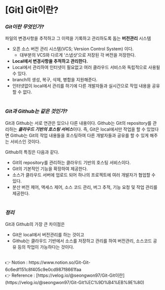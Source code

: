 # [Git] Git이란?

### *Git이란 무엇인가?*

파일의 변경사항을 추적하고 그 이력을 기록하고 관리하도록 돕는 **버전관리** 시스템

- 오픈 소스 버전 관리 시스템(VCS; Version Control System) 이다.
    - 대부분의 VCS와 다르게 ‘스냅샷’으로 저장된 각 버전을 저장한다.
- **Local에서 변경사항을 추적하고 관리한다.**
- Local에서 관리하여 인터넷이 필요없고 여러 클라우드 서비스와 독립적으로 사용될 수 있다.
- branch의 생성, 복구, 삭제, 병합을 지원해준다.
- 인터넷없이 local에서 관리를 하기에 다른 개발자들과 실시간으로 작업 내용을 공유할 수 없다.
<br><br>

### *Git과 Github는 같은 것인가?*

Git과 Github는 서로 연관은 있으나 다른 내용이다. 
Github는 Git의 repository를 관리하는 ***클라우드 기반의 호스팅 서비스***이다. 
즉, Git은 local에서만 작업을 할 수 있었다면 Github는 Git의 작업 내용들을 호스팅하여 다른 개발자들과 공유를 할 수 있게 해주는 서비스인 것이다.

Github의 특징은 다음과 같다.

- Git의 repository를 관리하는 클라우드 기반의 호스팅 서비스이다.
- Git의 기본적인 기능을 확장하여 제공한다.
- 소스가 클라우드 서버에 업로드 되어 하나의 프로젝트에 여러 개발자가 협업할 수 있다.
- 분산 버전 제어, 액세스 제어, 소스 코드 관리, 버그 추적, 기능 요청 및 작업 관리를 제공한다.
<br><br>

### *정리*

Git과 Github의 가장 큰 차이점은 

- Git은 local에서 버전관리를 하는 것이고
- Github는 클라우드 기반에서 소스를 저장하고 관리를 하여 버전관리, 소스코드 공유 등의 작업이 가능하다는 것이다.
<br>
👉 Notion : https://www.notion.so/Git-Git-6c6edf151c8f405c9e0cd987f8661faa
<br>
👉 Reference : [https://velog.io/@seongwon97/Git-Git이란](https://velog.io/@seongwon97/Git-Git%EC%9D%B4%EB%9E%80)

